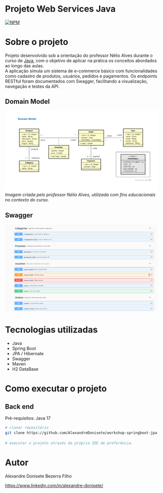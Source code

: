 # Projeto Web Services Java
[![NPM](https://img.shields.io/npm/l/react)](https://github.com/AlexandreDonisete/workshop-springboot-jpa/blob/main/LICENSE) 

# Sobre o projeto
Projeto desenvolvido sob a orientação do professor Nélio Alves durante o curso de [Java](https://www.udemy.com/course/java-curso-completo/?couponCode=25BBPMXACCAGE1), com o objetivo de aplicar na prática os conceitos abordados ao longo das aulas.  
A aplicação simula um sistema de e-commerce básico com funcionalidades como cadastro de produtos, usuários, pedidos e pagamentos. Os endpoints RESTful foram documentados com Swagger, facilitando a visualização, navegação e testes da API.

## Domain Model
![Modelo Conceitual](https://github.com/AlexandreDonisete/workshop-springboot-jpa/blob/main/src/assets/domain-model.png)
*Imagem criada pelo professor Nélio Alves, utilizada com fins educacionais no contexto do curso.*

## Swagger 
![Swagger](https://github.com/AlexandreDonisete/workshop-springboot-jpa/blob/main/src/assets/swagger.png)

# Tecnologias utilizadas
- Java
- Spring Boot
- JPA / Hibernate
- Swagger
- Maven
- H2 DataBase

# Como executar o projeto

## Back end
Pré-requisitos: Java 17

```bash
# clonar repositório
git clone https://github.com/AlexandreDonisete/workshop-springboot-jpa.git

# executar o projeto através da própria IDE de preferência.
```

# Autor

Alexandre Donisete Bezerra Filho

https://www.linkedin.com/in/alexandre-donisete/
